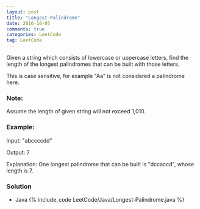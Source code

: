 ```yaml
---
layout: post
title: "Longest-Palindrome"
date: 2016-10-05
comments: true
categories: LeetCode
tag: LeetCode
---
```





Given a string which consists of lowercase or uppercase letters, find the length of the longest palindromes that can be built with those letters.

This is case sensitive, for example "Aa" is not considered a palindrome here.

### Note:
Assume the length of given string will not exceed 1,010.

### Example:

Input:
"abccccdd"

Output:
7

Explanation:
One longest palindrome that can be built is "dccaccd", whose length is 7.


<!--more-->
### Solution

* Java
{% include_code LeetCode/Java/Longest-Palindrome.java %}
